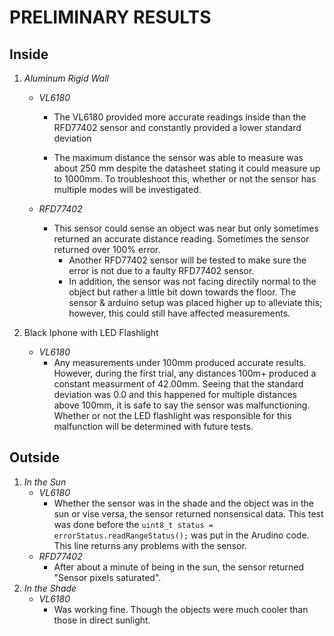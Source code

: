 **PRELIMINARY RESULTS**
=====
Inside
--
1. *Aluminum Rigid Wall*

    * *VL6180*
        
        * The VL6180 provided more accurate readings inside than the RFD77402 sensor and constantly provided a lower standard deviation

        * The maximum distance the sensor was able to measure was about 250 mm despite the datasheet stating it could measure up to 1000mm. To troubleshoot this, whether or not the sensor has multiple modes will be investigated.

    * *RFD77402*

        * This sensor could sense an object was near but only sometimes returned an accurate distance reading. Sometimes the sensor returned over 100% error. 
            * Another RFD77402 sensor will be tested to make sure the error is not due to a faulty RFD77402 sensor. 
            * In addition, the sensor was not facing directily normal to the object but rather a little bit down towards the floor. The sensor & arduino setup was placed higher up to alleviate this; however, this could still have affected measurements.
2. Black Iphone with LED Flashlight
    * *VL6180*
        * Any measurements under 100mm produced accurate results. However, during the first trial, any distances 100m+ produced a constant measurment of 42.00mm. Seeing that the standard deviation was 0.0 and this happened for multiple distances above 100mm, it is safe to say the sensor was malfunctioning. Whether or not the LED flashlight was responsible for this malfunction will be determined with future tests.  

Outside
--
1. *In the Sun*
    * *VL6180*
        * Whether the sensor was in the shade and the object was in the sun or vise versa, the sensor returned nonsensical data. This test was done before the `uint8_t status = errorStatus.readRangeStatus();` was put in the Arudino code. This line returns any problems with the sensor.
    * *RFD77402* 
        * After about a minute of being in the sun, the sensor returned "Sensor pixels saturated".
2. *In the Shade*
    * *VL6180*
        * Was working fine. Though the objects were much cooler than those in direct sunlight.
    
